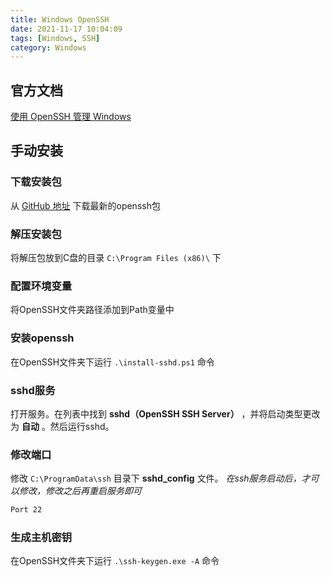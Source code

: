 ```yaml
---
title: Windows OpenSSH
date: 2021-11-17 10:04:09
tags: [Windows, SSH]
category: Windows
---
```


## 官方文档

[使用 OpenSSH 管理 Windows](https://docs.microsoft.com/zh-cn/windows-server/administration/openssh/openssh_overview)

## 手动安装

### 下载安装包

从 [GitHub 地址](https://github.com/PowerShell/Win32-OpenSSH)  下载最新的openssh包

### 解压安装包

将解压包放到C盘的目录 `C:\Program Files (x86)\` 下

### 配置环境变量

将OpenSSH文件夹路径添加到Path变量中

### 安装openssh

在OpenSSH文件夹下运行 `.\install-sshd.ps1` 命令

### sshd服务

打开服务。在列表中找到 **sshd（OpenSSH SSH Server）** ，并将启动类型更改为 **自动** 。然后运行sshd。

### 修改端口

修改 `C:\ProgramData\ssh` 目录下 **sshd_config** 文件。
*在ssh服务启动后，才可以修改，修改之后再重启服务即可*

```Bash
Port 22
```

### 生成主机密钥

在OpenSSH文件夹下运行 `.\ssh-keygen.exe -A` 命令
